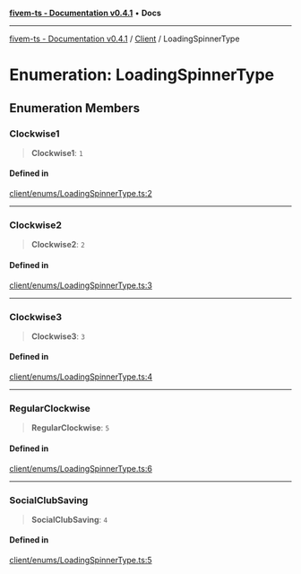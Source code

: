 [**fivem-ts - Documentation v0.4.1**](../../../README.md) • **Docs**

***

[fivem-ts - Documentation v0.4.1](../../../README.md) / [Client](../README.md) / LoadingSpinnerType

# Enumeration: LoadingSpinnerType

## Enumeration Members

### Clockwise1

> **Clockwise1**: `1`

#### Defined in

[client/enums/LoadingSpinnerType.ts:2](https://github.com/Purpose-Dev/fivem-ts/blob/main/src/client/enums/LoadingSpinnerType.ts#L2)

***

### Clockwise2

> **Clockwise2**: `2`

#### Defined in

[client/enums/LoadingSpinnerType.ts:3](https://github.com/Purpose-Dev/fivem-ts/blob/main/src/client/enums/LoadingSpinnerType.ts#L3)

***

### Clockwise3

> **Clockwise3**: `3`

#### Defined in

[client/enums/LoadingSpinnerType.ts:4](https://github.com/Purpose-Dev/fivem-ts/blob/main/src/client/enums/LoadingSpinnerType.ts#L4)

***

### RegularClockwise

> **RegularClockwise**: `5`

#### Defined in

[client/enums/LoadingSpinnerType.ts:6](https://github.com/Purpose-Dev/fivem-ts/blob/main/src/client/enums/LoadingSpinnerType.ts#L6)

***

### SocialClubSaving

> **SocialClubSaving**: `4`

#### Defined in

[client/enums/LoadingSpinnerType.ts:5](https://github.com/Purpose-Dev/fivem-ts/blob/main/src/client/enums/LoadingSpinnerType.ts#L5)
